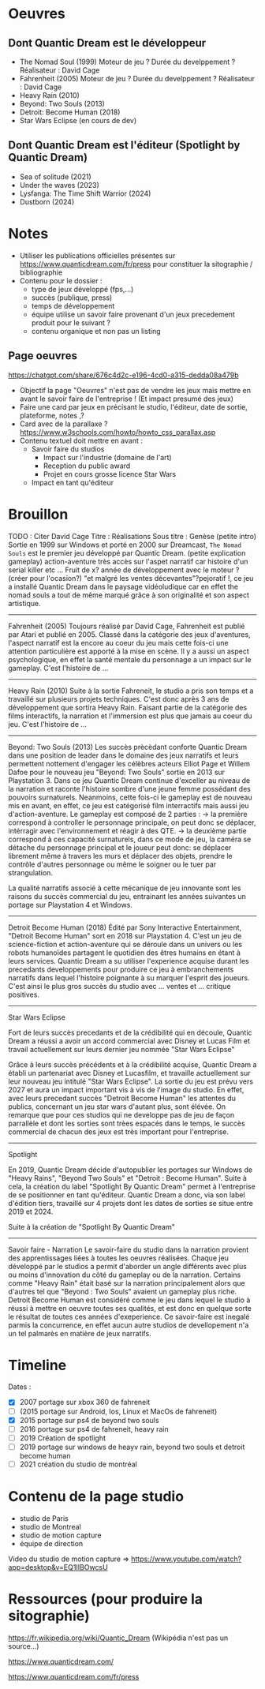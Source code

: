 # Oeuvres

## Dont Quantic Dream est le développeur

- The Nomad Soul (1999)
  Moteur de jeu ?
  Durée du develppement ?
  Réalisateur : David Cage
- Fahrenheit (2005)
  Moteur de jeu ?
  Durée du develppement ?
  Réalisateur : David Cage
- Heavy Rain (2010)
- Beyond: Two Souls (2013)
- Detroit: Become Human (2018)
- Star Wars Eclipse (en cours de dev)

## Dont Quantic Dream est l'éditeur (Spotlight by Quantic Dream)

- Sea of solitude (2021)
- Under the waves (2023)
- Lysfanga: The Time Shift Warrior (2024)
- Dustborn (2024)

# Notes

- Utiliser les publications officielles présentes sur https://www.quanticdream.com/fr/press pour constituer la sitographie / bibliographie
- Contenu pour le dossier :
  - type de jeux développé (fps,...)
  - succès (publique, press)
  - temps de développement
  - équipe utilise un savoir faire provenant d'un jeux precedement produit pour le suivant ?
  - contenu organique et non pas un listing

## Page oeuvres

https://chatgpt.com/share/676c4d2c-e196-4cd0-a315-dedda08a479b

- Objectif la page "Oeuvres" n'est pas de vendre les jeux mais mettre en avant le savoir faire de l'entreprise ! (Et impact presumé des jeux)
- Faire une card par jeux en précisant le studio, l'éditeur, date de sortie, plateforme, notes ,?
- Card avec de la parallaxe ? https://www.w3schools.com/howto/howto_css_parallax.asp
- Contenu textuel doit mettre en avant :
  - Savoir faire du studios
    - Impact sur l'industrie (domaine de l'art)
    - Reception du public award
    - Projet en cours grosse licence Star Wars
  - Impact en tant qu'éditeur

# Brouillon

TODO : Citer David Cage
Titre : Réalisations
Sous titre : Genèse
(petite intro) Sortie en 1999 sur Windows et porté en 2000 sur Dreamcast, `The Nomad Souls` est le premier jeu développé par Quantic Dream.
(petite explication gameplay) action-aventure très accès sur l'aspet narratif car histoire d'un serial killer etc ...
Fruit de x? année de développement avec le moteur ? (créer pour l'ocasion?) "et malgré les ventes décevantes"?pejoratif !, ce jeu a installé Quantic Dream dans le paysage vidéoludique car en effet the nomad souls a tout de même marqué grâce à son originalité et son aspect artistique.

---

Fahrenheit (2005)
Toujours réalisé par David Cage, Fahrenheit est publié par Atari et publié en 2005. Classé dans la catégorie des jeux d'aventures,
l'aspect narratif est la encore au coeur du jeu mais cette fois-ci une attention particulière est apporté à la mise en scène.
Il y a aussi un aspect psychologique, en effet la santé mentale du personnage a un impact sur le gameplay. C'est l'histoire de ...

---

Heavy Rain (2010)
Suite à la sortie Fahreneit, le studio a pris son temps et a travaillé sur plusieurs projets techniques. C'est donc après 3 ans de développement que sortira Heavy Rain.
Faisant partie de la catégorie des films interactifs, la narration et l'immersion est plus que jamais au coeur du jeu.
C'est l'histoire de ...

---

Beyond: Two Souls (2013)
Les succès prècèdant conforte Quantic Dream dans une position de leader dans le domaine des jeux narratifs et leurs permettent nottement d'engager les célèbres acteurs Elliot Page et Willem Dafoe pour le nouveau jeu "Beyond: Two Souls" sortie en 2013 sur Playstation 3. Dans ce jeu Quantic Dream continue d'exceller au niveau de la narration et raconte l'histoire sombre d'une jeune femme possédant des pouvoirs surnaturels.
Neanmoins, cette fois-ci le gameplay est de nouveau mis en avant, en effet, ce jeu est catégorisé film interractifs mais aussi jeu d'action-aventure. Le gameplay est composé de 2 parties :
-> la première correspond à controller le personnage principale, on peut donc se déplacer, intérragir avec l'environnement et réagir à des QTE.
-> la deuxième partie correspond à ces capacité surnaturels, dans ce mode de jeu, la caméra se détache du personnage principal et le joueur peut donc: se déplacer librement même à travers les murs et déplacer des objets, prendre le contrôle d'autres personnage ou même le soigner ou le tuer par strangulation.

La qualité narratifs associé à cette mécanique de jeu innovante sont les raisons du succès commercial du jeu, entrainant les années suivantes un portage sur Playstation 4 et Windows.

---

Detroit Become Human (2018)
Édité par Sony Interactive Entertainment, "Detroit Become Human" sort en 2018 sur Playstation 4. C'est un jeu de science-fiction et action-aventure qui se déroule dans un univers ou les robots humanoïdes partagent le quotidien des êtres humains en étant à leurs services. Quantic Dream a su utiliser l'experience acquise durant les precedants developpements pour produire ce jeu à embranchements narratifs dans lequel l'histoire poignante à su marquer l'esprit des joueurs. C'est ainsi le plus gros succès du studio avec ... ventes et ... critique positives.

---

Star Wars Eclipse

Fort de leurs succès precedants et de la crédibilité qui en découle, Quantic Dream a réussi a avoir un accord commercial avec Disney et Lucas Film et travail actuellement sur leurs dernier jeu nommée "Star Wars Eclipse"

Grâce à leurs succès précédents et à la crédibilité acquise, Quantic Dream a établi un partenariat avec Disney et Lucasfilm, et travaille actuellement sur leur nouveau jeu intitulé "Star Wars Eclipse". La sortie du jeu est prévu vers 2027 et aura un impact important vis à vis de l'image du studio. En effet, avec leurs precedant succès "Detroit Become Human" les attentes du publics, concernant un jeu star wars d'autant plus, sont élévée. On remarque que pour ces studios qui ne developpe pas de jeu de façon parrallèle et dont les sorties sont trèes espacés dans le temps, le succès commercial de chacun des jeux est très important pour l'entreprise.

---

Spotlight

En 2019, Quantic Dream décide d'autopublier les portages sur Windows de "Heavy Rains", "Beyond Two Souls" et "Detroit : Become Human". Suite à cela, la création du label "Spotlight By Quantic Dream" permet à l'entreprise de se positionner en tant qu'éditeur. Quantic Dream a donc, via son label d'édition tiers, travaillé sur 4 projets dont les dates de sorties se situe entre 2019 et 2024.

Suite à la création de "Spotlight By Quantic Dream"

---

Savoir faire - Narration
Le savoir-faire du studio dans la narration provient des apprentissages liées à toutes les oeuvres réalisées. Chaque jeu développé par le studios a permit d'aborder un angle différents avec plus ou moins d'innovation du côté du gameplay ou de la narration. Certains comme "Heavy Rain" était basé sur la narration principalement alors que d'autres tel que "Beyond : Two Souls" avaient un gameplay plus riche. Detroit Become Human est considéré comme le jeu dans lequel le studio à réussi à mettre en oeuvre toutes ses qualités, et est donc en quelque sorte le résultat de toutes ces années d'exeperience. Ce savoir-faire est inegalé parmis la concurrence, en effet aucun autre studios de devellopement n'a un tel palmarès en matière de jeux narratifs.

# Timeline

Dates :

- [x] 2007 portage sur xbox 360 de fahreneit
- [ ] (2015 portage sur Android, Ios, Linux et MacOs de fahreneit)
- [x] 2015 portage sur ps4 de beyond two souls
- [ ] 2016 portage sur ps4 de fahreneit, heavy rain
- [ ] 2019 Création de spotlight
- [ ] 2019 portage sur windows de heayv rain, beyond two souls et detroit become human
- [ ] 2021 création du studio de montréal

# Contenu de la page studio

- studio de Paris
- studio de Montreal
- studio de motion capture
- équipe de direction

Video du studio de motion capture => https://www.youtube.com/watch?app=desktop&v=EQ1IIBOwcsU

# Ressources (pour produire la sitographie)

https://fr.wikipedia.org/wiki/Quantic_Dream (Wikipédia n'est pas un source...)

https://www.quanticdream.com/

https://www.quanticdream.com/fr/press
